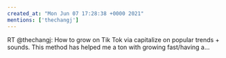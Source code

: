 ```yaml
---
created_at: "Mon Jun 07 17:28:38 +0000 2021"
mentions: ['thechangj']
---
```


RT @thechangj: How to grow on Tik Tok via capitalize on popular trends + sounds. This method has helped me a ton with growing fast/having a…